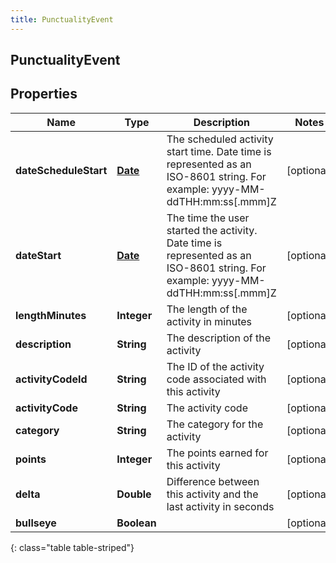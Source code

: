 ```yaml
---
title: PunctualityEvent
---
```


## PunctualityEvent

## Properties

| Name                  | Type                                     | Description                                                                                                                     | Notes      |
| --------------------- | ---------------------------------------- | ------------------------------------------------------------------------------------------------------------------------------- | ---------- |
| **dateScheduleStart** | <!----><!---->[**Date**](Date.md)<!----> | The scheduled activity start time. Date time is represented as an ISO-8601 string. For example: yyyy-MM-ddTHH:mm:ss[.mmm]Z      | [optional] |
| **dateStart**         | <!----><!---->[**Date**](Date.md)<!----> | The time the user started the activity. Date time is represented as an ISO-8601 string. For example: yyyy-MM-ddTHH:mm:ss[.mmm]Z | [optional] |
| **lengthMinutes**     | <!----><!---->**Integer**<!---->         | The length of the activity in minutes                                                                                           | [optional] |
| **description**       | <!----><!---->**String**<!---->          | The description of the activity                                                                                                 | [optional] |
| **activityCodeId**    | <!----><!---->**String**<!---->          | The ID of the activity code associated with this activity                                                                       | [optional] |
| **activityCode**      | <!----><!---->**String**<!---->          | The activity code                                                                                                               | [optional] |
| **category**          | <!----><!---->**String**<!---->          | The category for the activity                                                                                                   | [optional] |
| **points**            | <!----><!---->**Integer**<!---->         | The points earned for this activity                                                                                             | [optional] |
| **delta**             | <!----><!---->**Double**<!---->          | Difference between this activity and the last activity in seconds                                                               | [optional] |
| **bullseye**          | <!----><!---->**Boolean**<!---->         |                                                                                                                                 | [optional] |

{: class="table table-striped"}
